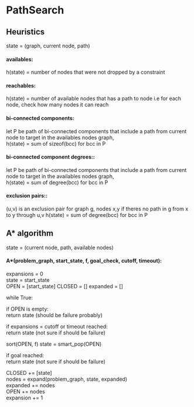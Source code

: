 # PathSearch

## Heuristics
state = (graph, current node, path)

#### availables:
h(state) = number of nodes that were not dropped by a constraint

#### reachables:
h(state) = number of available nodes that has a path to node
i.e for each node, check how many nodes it can reach

#### bi-connected components:
let P be path of bi-connected components that include a path from current node to target in the availables nodes graph,  
h(state) = sum of sizeof(bcc) for bcc in P

#### bi-connected component degrees::
let P be path of bi-connected components that include a path from current node to target in the availables nodes graph,  
h(state) = sum of degree(bcc) for bcc in P

#### exclusion pairs::
(u,v) is an exclusion pair for graph g, nodes x,y if theres no path in g from x to y through u,v
h(state) = sum of degree(bcc) for bcc in P



## A* algorithm  
state = (current node, path, available nodes)  
#### A*(problem_graph, start_state, f, goal_check, cutoff, timeout):
expansions = 0  
state = start_state  
OPEN = [start_state]
CLOSED = []
expanded = []

while True:  

if OPEN is empty:  
return state (should be failure probably)

if expansions = cutoff or timeout reached:  
return state (not sure if should be failure)

sort(OPEN, f)
state = smart_pop(OPEN)

if goal reached:  
return state (not sure if should be failure)

CLOSED += [state]  
nodes = expand(problem_graph, state, expanded)  
expanded += nodes  
OPEN += nodes  
expansion += 1
    
      
      
      
      
      
      
      
      
      
      
      
      
